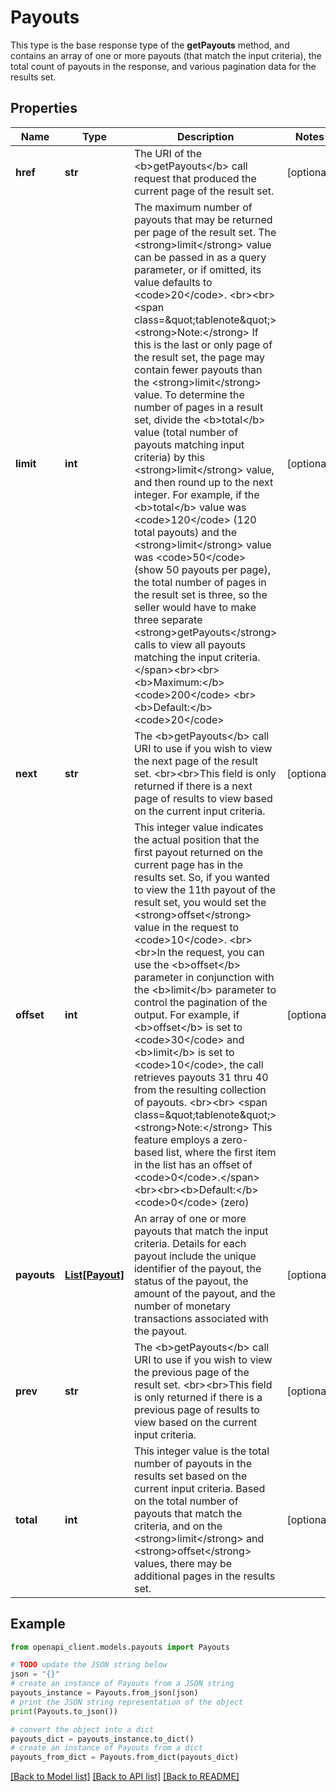 # Payouts

This type is the base response type of the <strong>getPayouts</strong> method, and contains an array of one or more payouts (that match the input criteria), the total count of payouts in the response, and various pagination data for the results set.

## Properties

Name | Type | Description | Notes
------------ | ------------- | ------------- | -------------
**href** | **str** | The URI of the &lt;b&gt;getPayouts&lt;/b&gt; call request that produced the current page of the result set. | [optional] 
**limit** | **int** | The maximum number of payouts that may be returned per page of the result set. The &lt;strong&gt;limit&lt;/strong&gt; value can be passed in as a query parameter, or if omitted, its value defaults to &lt;code&gt;20&lt;/code&gt;. &lt;br&gt;&lt;br&gt;&lt;span class&#x3D;\&quot;tablenote\&quot;&gt;&lt;strong&gt;Note:&lt;/strong&gt; If this is the last or only page of the result set, the page may contain fewer payouts than the &lt;strong&gt;limit&lt;/strong&gt; value.  To determine the number of pages in a result set, divide the &lt;b&gt;total&lt;/b&gt; value (total number of payouts matching input criteria) by this &lt;strong&gt;limit&lt;/strong&gt; value, and then round up to the next integer. For example, if the &lt;b&gt;total&lt;/b&gt; value was &lt;code&gt;120&lt;/code&gt; (120 total payouts) and the &lt;strong&gt;limit&lt;/strong&gt; value was &lt;code&gt;50&lt;/code&gt; (show 50 payouts per page), the total number of pages in the result set is three, so the seller would have to make three separate &lt;strong&gt;getPayouts&lt;/strong&gt; calls to view all payouts matching the input criteria. &lt;/span&gt;&lt;br&gt;&lt;br&gt;&lt;b&gt;Maximum:&lt;/b&gt; &lt;code&gt;200&lt;/code&gt; &lt;br&gt; &lt;b&gt;Default:&lt;/b&gt; &lt;code&gt;20&lt;/code&gt; | [optional] 
**next** | **str** | The &lt;b&gt;getPayouts&lt;/b&gt; call URI to use if you wish to view the next page of the result set. &lt;br&gt;&lt;br&gt;This field is only returned if there is a next page of results to view based on the current input criteria. | [optional] 
**offset** | **int** | This integer value indicates the actual position that the first payout returned on the current page has in the results set. So, if you wanted to view the 11th payout of the result set, you would set the &lt;strong&gt;offset&lt;/strong&gt; value in the request to &lt;code&gt;10&lt;/code&gt;. &lt;br&gt;&lt;br&gt;In the request, you can use the &lt;b&gt;offset&lt;/b&gt; parameter in conjunction with the &lt;b&gt;limit&lt;/b&gt; parameter to control the pagination of the output. For example, if &lt;b&gt;offset&lt;/b&gt; is set to &lt;code&gt;30&lt;/code&gt; and &lt;b&gt;limit&lt;/b&gt; is set to &lt;code&gt;10&lt;/code&gt;, the call retrieves payouts 31 thru 40 from the resulting collection of payouts. &lt;br&gt;&lt;br&gt; &lt;span class&#x3D;\&quot;tablenote\&quot;&gt;&lt;strong&gt;Note:&lt;/strong&gt; This feature employs a zero-based list, where the first item in the list has an offset of &lt;code&gt;0&lt;/code&gt;.&lt;/span&gt;&lt;br&gt;&lt;br&gt;&lt;b&gt;Default:&lt;/b&gt; &lt;code&gt;0&lt;/code&gt; (zero) | [optional] 
**payouts** | [**List[Payout]**](Payout.md) | An array of one or more payouts that match the input criteria. Details for each payout include the unique identifier of the payout, the status of the payout, the amount of the payout, and the number of monetary transactions associated with the payout. | [optional] 
**prev** | **str** | The &lt;b&gt;getPayouts&lt;/b&gt; call URI to use if you wish to view the previous page of the result set. &lt;br&gt;&lt;br&gt;This field is only returned if there is a previous page of results to view based on the current input criteria. | [optional] 
**total** | **int** | This integer value is the total number of payouts in the results set based on the current input criteria. Based on the total number of payouts that match the criteria, and on the &lt;strong&gt;limit&lt;/strong&gt; and &lt;strong&gt;offset&lt;/strong&gt; values, there may be additional pages in the results set. | [optional] 

## Example

```python
from openapi_client.models.payouts import Payouts

# TODO update the JSON string below
json = "{}"
# create an instance of Payouts from a JSON string
payouts_instance = Payouts.from_json(json)
# print the JSON string representation of the object
print(Payouts.to_json())

# convert the object into a dict
payouts_dict = payouts_instance.to_dict()
# create an instance of Payouts from a dict
payouts_from_dict = Payouts.from_dict(payouts_dict)
```
[[Back to Model list]](../README.md#documentation-for-models) [[Back to API list]](../README.md#documentation-for-api-endpoints) [[Back to README]](../README.md)


